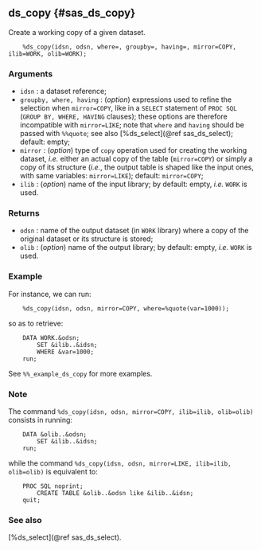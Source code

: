 ## ds_copy {#sas_ds_copy}
Create a working copy of a given dataset.

~~~sas
	%ds_copy(idsn, odsn, where=, groupby=, having=, mirror=COPY, ilib=WORK, olib=WORK);
~~~

### Arguments
* `idsn` : a dataset reference;
* `groupby, where, having` : (_option_) expressions used to refine the selection when `mirror=COPY`,
	like in a `SELECT` statement of `PROC SQL` (`GROUP BY, WHERE, HAVING` clauses); these options are
	therefore incompatible with `mirror=LIKE`; note that `where` and `having` should be passed with 
	`%%quote`; see also [%ds_select](@ref sas_ds_select); default: empty;
* `mirror` : (_option_) type of `copy` operation used for creating the working dataset, _i.e._ either
	an actual copy of the table (`mirror=COPY`) or simply a copy of its structure (_i.e._, the output 
	table is shaped like the input ones, with same variables: `mirror=LIKE`); default: `mirror=COPY`; 
* `ilib` : (_option_) name of the input library; by default: empty, _i.e._ `WORK` is used.
  
### Returns
* `odsn` : name of the output dataset (in `WORK` library) where a copy of the original dataset or its
	structure is stored;
* `olib` : (_option_) name of the output library; by default: empty, _i.e._ `WORK` is used.

### Example
For instance, we can run:

~~~sas
	%ds_copy(idsn, odsn, mirror=COPY, where=%quote(var=1000));
~~~
so as to retrieve:

~~~sas
	DATA WORK.&odsn;
		SET &ilib..&idsn;
		WHERE &var=1000; 
	run; 
~~~

See `%%_example_ds_copy` for more examples.

### Note
The command `%ds_copy(idsn, odsn, mirror=COPY, ilib=ilib, olib=olib)` consists in running:

~~~sas
	DATA &olib..&odsn;
		SET &ilib..&idsn;
	run; 
~~~
while the command `%ds_copy(idsn, odsn, mirror=LIKE, ilib=ilib, olib=olib)` is equivalent to:

~~~sas
	PROC SQL noprint;
		CREATE TABLE &olib..&odsn like &ilib..&idsn; 
	quit; 
~~~

### See also
[%ds_select](@ref sas_ds_select).
